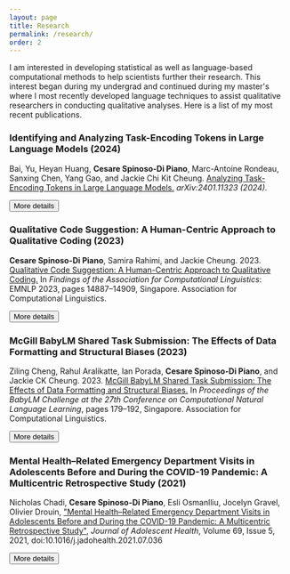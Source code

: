 ```yaml
---
layout: page
title: Research
permalink: /research/
order: 2
---
```


I am interested in developing statistical as well as language-based computational methods to help scientists further their research. This interest began during my undergrad and continued during my master's where I most recently developed language techniques to assist qualitative researchers in conducting qualitative analyses. Here is a list of my most recent publications.

<h3>Identifying and Analyzing Task-Encoding Tokens in Large Language Models (2024)</h3>
Bai, Yu, Heyan Huang, <b>Cesare Spinoso-Di Piano</b>, Marc-Antoine Rondeau, Sanxing Chen, Yang Gao, and Jackie Chi Kit Cheung. <a href="https://arxiv.org/abs/2401.11323">Analyzing Task-Encoding Tokens in Large Language Models.</a> <i>arXiv:2401.11323 (2024).</i>

<button onclick="HideShowElement('tek')">More details</button>
<div id="tek" style="display: none;">

This preprint was the result of a project led by the wonderful <a href="https://ybai-nlp.github.io/">Yu Bai</a> who worked to analyze the behaviour of large language models (LLMs) while performing in-context learning. We found that LLMs are quite sensitive to <i>task-encoding tokens</i> (e.g., tokens making up the prompt template) in terms of donwstream performance. For example, we observe that the performance of models drops to <b>0%</b> (yes, worse than random) when provided a prompt with input-output demonstrations but <i>no</i> template tokens.
</div>

<h3>Qualitative Code Suggestion: A Human-Centric Approach to Qualitative Coding (2023)</h3>

<b>Cesare Spinoso-Di Piano</b>, Samira Rahimi, and Jackie Cheung. 2023. <a href="https://aclanthology.org/2023.findings-emnlp.993/">Qualitative Code Suggestion: A Human-Centric Approach to Qualitative Coding.</a> In <i>Findings of the Association for Computational Linguistics</i>: EMNLP 2023, pages 14887–14909, Singapore. Association for Computational Linguistics.

<button onclick="HideShowElement('qcs')">More details</button>
<div id="qcs" style="display: none;">

This publication was the result of the work I carried out during my Master's at McGill with my wonderful advisors <a href="https://www.cs.mcgill.ca/~jcheung/index.html">Jackie Cheung</a> and <a href="https://rahimislab.ca/">Samira Rahimi</a>. We showed that qualitative coding, a qualitative research technique, can be <b>partially</b> automated in a way which better aligns with the desires of scientists which frequently conduct these analyses.
</div>

<h3>McGill BabyLM Shared Task Submission: The Effects of Data Formatting and Structural Biases (2023)</h3>

Ziling Cheng, Rahul Aralikatte, Ian Porada, <b>Cesare Spinoso-Di Piano</b>, and Jackie CK Cheung. 2023. <a href="https://aclanthology.org/2023.conll-babylm.18/">McGill BabyLM Shared Task Submission: The Effects of Data Formatting and Structural Biases.</a> In <i>Proceedings of the BabyLM Challenge at the 27th Conference on Computational Natural Language Learning</i>, pages 179–192, Singapore. Association for Computational Linguistics.

<button onclick="HideShowElement('details_babylm')">More details</button>
<div id="details_babylm" style="display: none;">

This publication was the result of a project lead by the brilliant and tremendously hard-working <a href="https://scholar.google.com/citations?user=_2W8Ai4AAAAJ&hl=en">Ziling Cheng</a> in the context of the <a href="https://babylm.github.io/">BabyLM Challenge</a>. Through our experiments, we showed that more careful data preprocessing decisions can lead to performance increases of language models trained on very little amounts of data.
</div>


<h3>Mental Health–Related Emergency Department Visits in Adolescents Before and During the COVID-19 Pandemic: A Multicentric Retrospective Study (2021)</h3>

Nicholas Chadi, <b>Cesare Spinoso-Di Piano</b>, Esli Osmanlliu, Jocelyn Gravel, Olivier Drouin, <a href="https://www.sciencedirect.com/science/article/pii/S1054139X21003931">"Mental Health–Related Emergency Department Visits in Adolescents Before and During the COVID-19 Pandemic: A Multicentric Retrospective Study"</a>, <i>Journal of Adolescent Health</i>, Volume 69, Issue 5, 2021, doi:10.1016/j.jadohealth.2021.07.036

<button onclick="HideShowElement('details_covid_teens')">More details</button>
<div id="details_covid_teens" style="display: none;">

This publication was the result of work conducted with <a href="https://nicholaschadi.com/">Dr. Nicholas Chadi</a> and <a href="https://recherche.umontreal.ca/english/our-researchers/professors-directory/researcher/is/in31525/">Dr. Olivier Drouin</a> while I was a data analyst at the <a href="https://research.chusj.org/en/Home">Research Centre of Sainte-Justine University Hospital</a>. Through our analyses, we showed a significant increase in adolescent eating-disorder-related emergency department visits between 2018-2019 (pre-pandemic) and 2020 (at the peak of the pandemic). 
</div>